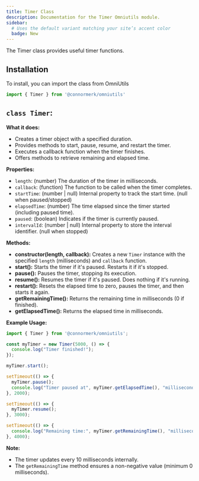 ```yaml
---
title: Timer Class
description: Documentation for the Timer Omniutils module.
sidebar:
  # Uses the default variant matching your site’s accent color
  badge: New
---
```

The Timer class provides useful timer functions.

## Installation

To install, you can import the class from OmniUtils

```javascript
import { Timer } from '@connormerk/omniutils'
```

## `class Timer`:

**What it does:**

* Creates a timer object with a specified duration.
* Provides methods to start, pause, resume, and restart the timer.
* Executes a callback function when the timer finishes.
* Offers methods to retrieve remaining and elapsed time. 


**Properties:**

* `length`: (number) The duration of the timer in milliseconds.
* `callback`: (function) The function to be called when the timer completes.
* `startTime`: (number | null) Internal property to track the start time. (null when paused/stopped)
* `elapsedTime`: (number) The time elapsed since the timer started (including paused time).
* `paused`: (boolean) Indicates if the timer is currently paused.
* `intervalId`: (number | null) Internal property to store the interval identifier. (null when stopped)

**Methods:**

* **constructor(length, callback):** Creates a new `Timer` instance with the specified `length` (milliseconds) and `callback` function.
* **start():** Starts the timer if it's paused. Restarts it if it's stopped.
* **pause():** Pauses the timer, stopping its execution.
* **resume():** Resumes the timer if it's paused. Does nothing if it's running.
* **restart():** Resets the elapsed time to zero, pauses the timer, and then starts it again.
* **getRemainingTime():** Returns the remaining time in milliseconds (0 if finished).
* **getElapsedTime():** Returns the elapsed time in milliseconds.


**Example Usage:**

```javascript
import { Timer } from '@connormerk/omniutils';

const myTimer = new Timer(5000, () => {
  console.log("Timer finished!");
});

myTimer.start();

setTimeout(() => {
  myTimer.pause();
  console.log("Timer paused at", myTimer.getElapsedTime(), "milliseconds");
}, 2000);

setTimeout(() => {
  myTimer.resume();
}, 3000);

setTimeout(() => {
  console.log("Remaining time:", myTimer.getRemainingTime(), "milliseconds");
}, 4000);
```

**Note:**

* The timer updates every 10 milliseconds internally.
* The `getRemainingTime` method ensures a non-negative value (minimum 0 milliseconds).
